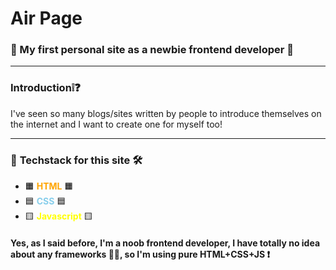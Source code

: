 # Air Page

###  📖 My first personal site as a newbie frontend developer 🙂

---

### **Introduction**❕❓

I've seen so many blogs/sites written by people to introduce themselves on the internet and I want to create one for myself too!

---

### 📐 **Techstack for this site** 🛠️

- 🟧 **<span style="color: orange">HTML</span>** 🟧
- 🟦 **<span style="color: skyblue">CSS</span>** 🟦
- 🟨 **<span style="color: yellow">Javascript</span>** 🟨

#### Yes, as I said before, I'm a noob frontend developer, I have totally no idea about any frameworks 🙌🏻,  so I'm using pure HTML+CSS+JS ❗
